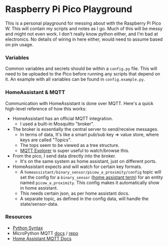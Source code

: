 # Raspberry Pi Pico Playground

This is a personal playground for messing about with the Raspberry Pi Pico W.
This will contain my scripts and notes as I go.
Much of this will be messy and might not even work. I don't really know python either, and I'm bad at electronics. No details of wiring in here either, would need to assume based on pin usage. 

### Variables

Common variables and secrets should be within a `config.py` file. This will need to be uploaded to the Pico before running any scripts that depend on it. An example with all variables can be found in `config.example.py`.

### HomeAssistant & MQTT

Communication with HomeAssistant is done over MQTT. Here's a quick high-level reference of how this works:

- HomeAssistant has an official MQTT integration.
  - I used a built-in Mosquitto "broker".
- The broker is essentially the central server to send/receive messages.
  - In terms of data, It's like a smart pub/sub key => value store, where keys are called "Topics".
  - The tops seem to be viewed as a tree structure. 
  - [MQTT Explorer](http://mqtt-explorer.com/) is super useful to watch/browse this.
- From the pico, I send data directly into the broker.
  - It's on the same system as home assistant, just on different ports.
- HomeAssistant expects and will watch for certain key formats.
  -  A `homeassistant/binary_sensor/picow_a_proximity/config` topic will set the config for a `binary_sensor` ([home assistant term](https://www.home-assistant.io/integrations/binary_sensor.mqtt)) for an entity named `picow_a_proximity`. This config makes it automatically show in home assistant. 
    - This needs certain json, as per home assistant docs.
  - A separate topic, as defined in the config data, will handle the state/sensor-data. 

### Resources

- [Python Syntax](https://learnxinyminutes.com/docs/python/)
- MicroPython MQTT [docs](https://mpython.readthedocs.io/en/master/library/mPython/umqtt.simple.html) / [repo](https://github.com/micropython/micropython-lib/tree/master/micropython/umqtt.simple)
- [Home Assistant MQTT Docs](https://www.home-assistant.io/integrations/mqtt/#mqtt-discovery)